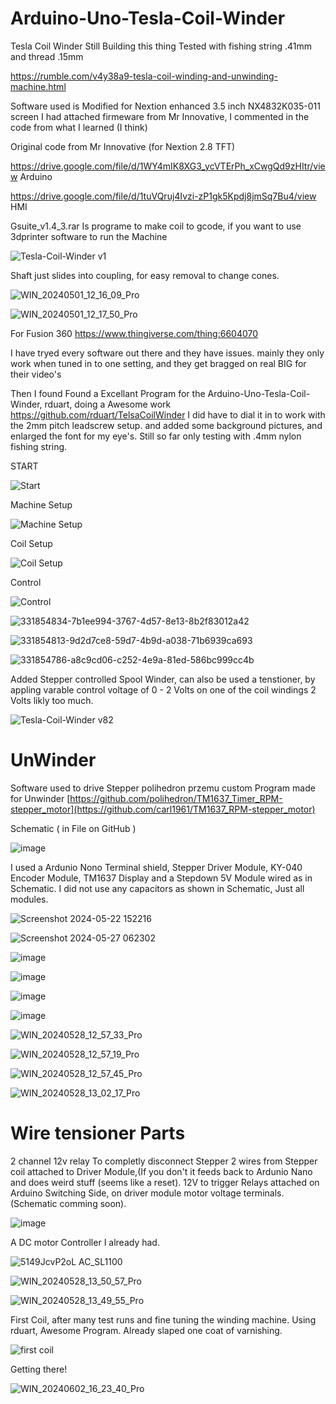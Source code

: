 # Arduino-Uno-Tesla-Coil-Winder
Tesla Coil Winder
Still Building this thing
Tested with fishing string .41mm and thread .15mm

https://rumble.com/v4y38a9-tesla-coil-winding-and-unwinding-machine.html

Software used is  Modified for Nextion enhanced 3.5 inch NX4832K035-011 screen I had
attached firmeware from Mr Innovative, I commented in the code from what I learned (I think)


Original code from Mr Innovative (for Nextion 2.8 TFT)

https://drive.google.com/file/d/1WY4mIK8XG3_ycVTErPh_xCwgQd9zHItr/view   Arduino

https://drive.google.com/file/d/1tuVQruj4Ivzi-zP1gk5Kpdj8jmSq7Bu4/view   HMI

Gsuite_v1.4_3.rar  Is programe to make coil to gcode, if you want to use 3dprinter software to run the Machine


![Tesla-Coil-Winder v1](https://github.com/carl1961/Arduino-Nano-Tesla-Coil-Winder/assets/3056821/7952a30b-9bc7-4718-9f06-ba07dac80ae2)

Shaft just slides into coupling, for easy removal to change cones.

![WIN_20240501_12_16_09_Pro](https://github.com/carl1961/Arduino-Nano-Tesla-Coil-Winder/assets/3056821/8800b027-e95f-400f-a28a-eb251b1f56a7)


![WIN_20240501_12_17_50_Pro](https://github.com/carl1961/Arduino-Nano-Tesla-Coil-Winder/assets/3056821/345c564f-b55a-48c3-8330-f9bcad520949)

For Fusion 360 
https://www.thingiverse.com/thing:6604070

I have tryed every software out there and they have issues. mainly they only work when tuned in to one setting, and they get bragged on real BIG for their video's

Then I found Found a Excellant Program for the  Arduino-Uno-Tesla-Coil-Winder, rduart, doing a Awesome work      https://github.com/rduart/TelsaCoilWinder
I did have to dial it in to work with the 2mm pitch leadscrew setup. and added some background pictures, and enlarged the font for my eye's.
Still so far only testing with .4mm nylon fishing string.

START


![Start](https://github.com/carl1961/Arduino-Uno-Tesla-Coil-Winder/assets/3056821/8107b871-5e3e-4198-af6a-a6146f2c71fd)

Machine Setup

![Machine Setup](https://github.com/carl1961/Arduino-Uno-Tesla-Coil-Winder/assets/3056821/8c159a38-25c6-4977-8cde-5c0ac30ff911)

Coil Setup

![Coil Setup](https://github.com/carl1961/Arduino-Uno-Tesla-Coil-Winder/assets/3056821/f5d5ab21-07d2-425c-92db-1cc7258c7cca)

Control

![Control](https://github.com/carl1961/Arduino-Uno-Tesla-Coil-Winder/assets/3056821/7b48db6d-91cd-4f84-bd72-b65752a4dd34)


![331854834-7b1ee994-3767-4d57-8e13-8b2f83012a42](https://github.com/carl1961/Arduino-Uno-Tesla-Coil-Winder/assets/3056821/0cdb0ec3-4359-4cac-94d1-3e2dca023736)

![331854813-9d2d7ce8-59d7-4b9d-a038-71b6939ca693](https://github.com/carl1961/Arduino-Uno-Tesla-Coil-Winder/assets/3056821/a4eec5c2-acf5-4f93-937c-e8667117181e)

![331854786-a8c9cd06-c252-4e9a-81ed-586bc999cc4b](https://github.com/carl1961/Arduino-Uno-Tesla-Coil-Winder/assets/3056821/c95f3893-0a6c-421b-ae97-a4a0ce4a612f)

Added Stepper controlled Spool Winder, can also be used a tenstioner, by appling varable control voltage of 0 - 2 Volts on one of the coil windings 2 Volts likly too much.

![Tesla-Coil-Winder v82](https://github.com/carl1961/Arduino-Uno-Tesla-Coil-Winder/assets/3056821/be5c8732-8e61-49ce-ab19-09241d2631bc)



# UnWinder

Software used to drive Stepper  polihedron przemu custom Program made for Unwinder
[https://github.com/polihedron/TM1637_Timer_RPM-stepper_motor](https://github.com/carl1961/TM1637_RPM-stepper_motor)

Schematic ( in   File on GitHub )

![image](https://github.com/carl1961/Arduino-Uno-Tesla-Coil-Winder/assets/3056821/b4ae8239-c6f6-4209-8ba8-ed9964261e0b)   




I used a Ardunio Nono Terminal shield, Stepper Driver Module, KY-040 Encoder Module, TM1637 Display  and a Stepdown 5V Module wired as in Schematic.
I did not use any capacitors as shown in Schematic, Just all modules.

![Screenshot 2024-05-22 152216](https://github.com/carl1961/Arduino-Uno-Tesla-Coil-Winder/assets/3056821/90fcdc0b-48b8-47a4-b5c4-055a612d1180) 

![Screenshot 2024-05-27 062302](https://github.com/carl1961/Arduino-Uno-Tesla-Coil-Winder/assets/3056821/60b07cd1-3177-441c-ab5c-0b2e625b008b)

![image](https://github.com/carl1961/Arduino-Uno-Tesla-Coil-Winder/assets/3056821/d31ee118-24e4-4c4b-be27-ac5a8ee6f0a7) 

![image](https://github.com/carl1961/Arduino-Uno-Tesla-Coil-Winder/assets/3056821/0083b597-abfe-46e4-b754-2c03d6a55c75)

![image](https://github.com/carl1961/Arduino-Uno-Tesla-Coil-Winder/assets/3056821/70576122-0e5a-41c0-8583-ad2850285f1b) 

![image](https://github.com/carl1961/Arduino-Uno-Tesla-Coil-Winder/assets/3056821/ca4c8117-bc4f-4e52-81d2-822669c833e8)




![WIN_20240528_12_57_33_Pro](https://github.com/carl1961/Arduino-Uno-Tesla-Coil-Winder/assets/3056821/77e91386-08f3-4136-b56a-a97a74eafa37)


![WIN_20240528_12_57_19_Pro](https://github.com/carl1961/Arduino-Uno-Tesla-Coil-Winder/assets/3056821/449cb2e7-67de-4ec1-a94c-9815c50f52a7)

![WIN_20240528_12_57_45_Pro](https://github.com/carl1961/Arduino-Uno-Tesla-Coil-Winder/assets/3056821/2386d210-55d8-4fb2-a7d0-33c5a70617b6)

![WIN_20240528_13_02_17_Pro](https://github.com/carl1961/Arduino-Uno-Tesla-Coil-Winder/assets/3056821/18d9d03c-125e-45b5-a782-1aac466026c9)


# Wire tensioner Parts

2 channel 12v relay To completly disconnect Stepper 2 wires from Stepper coil attached to Driver Module,(If you don't it feeds back to Ardunio Nano and does weird stuff (seems like a reset).
12V to trigger Relays attached on Arduino Switching Side, on driver module motor voltage terminals. (Schematic comming soon).

![image](https://github.com/carl1961/Arduino-Uno-Tesla-Coil-Winder/assets/3056821/2e6bf50b-72d3-4b36-84d2-f5284c3f9de9)

A DC motor Controller I already had.

![5149JcvP2oL _AC_SL1100_](https://github.com/carl1961/Arduino-Uno-Tesla-Coil-Winder/assets/3056821/b694d6c5-ab77-40e2-9838-9ea87d2e087f)


![WIN_20240528_13_50_57_Pro](https://github.com/carl1961/Arduino-Uno-Tesla-Coil-Winder/assets/3056821/96112b23-b7a0-4a2e-8323-bcb60300dc04)


![WIN_20240528_13_49_55_Pro](https://github.com/carl1961/Arduino-Uno-Tesla-Coil-Winder/assets/3056821/4adf3578-d98b-4245-8fcc-53f36682bf29)


First Coil, after many test runs and fine tuning the winding machine. Using rduart, Awesome Program. Already slaped one coat of varnishing.


![first coil](https://github.com/carl1961/Arduino-Uno-Tesla-Coil-Winder/assets/3056821/86059fae-5b82-40db-8f89-89f3abab0278)

Getting there!

![WIN_20240602_16_23_40_Pro](https://github.com/carl1961/Arduino-Uno-Tesla-Coil-Winder/assets/3056821/58c7eb51-bfc4-48cf-86a2-a54f453bd04c)

